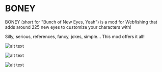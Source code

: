 # BONEY
BONEY (short for "Bunch of New Eyes, Yeah") is a mod for Webfishing that adds around 225 new eyes to customize your characters with!

Silly, serious, references, fancy, jokes, simple... This mod offers it all!

![alt text](https://imgur.com/mjsqK21.png)

![alt text](https://imgur.com/g4AGYIu.png)

![alt text](https://imgur.com/18jVLUg.png)
